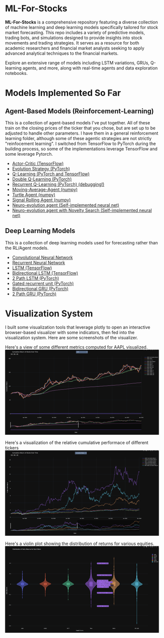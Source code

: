# ML-For-Stocks

**ML-For-Stocks** is a comprehensive repository featuring a diverse collection of machine learning and deep learning models specifically tailored for stock market forecasting. This repo includes a variety of predictive models, trading bots, and simulations designed to provide insights into stock movements and trading strategies. It serves as a resource for both academic researchers and financial market analysts seeking to apply advanced analytical techniques to the financial markets.

Explore an extensive range of models including LSTM variations, GRUs, Q-learning agents, and more, along with real-time agents and data exploration notebooks.

# Models Implemented So Far

## Agent-Based Models (Reinforcement-Learning)
This is a collection of agent-based models I've put together.  All of these train on the closing prices of the ticker that you chose, but are set up to be adjusted to handle other parameters.  I have them in a general reinforcement learning folder, although some of these agentic strategies are not strictly "reinfocement learning".  I switched from TensorFlow to PyTorch during the building process, so some of the implementations leverage TensorFlow and some leverage Pytorch.
- [Actor-Critic (TensorFlow)](https://github.com/MasonLiebe/ML-For-Stocks/blob/main/reinforcement-learning/neuro-evolution-agent-novelty-search.ipynb)
- [Evolution Strategy (PyTorch)](https://github.com/MasonLiebe/ML-For-Stocks/blob/main/reinforcement-learning/evolution-strategy-agent.ipynb)
- [Q-Learning (PyTorch and TensorFlow)](https://github.com/MasonLiebe/ML-For-Stocks/blob/main/reinforcement-learning/q-learning-agent-pytorch.ipynb)
- [Double Q-Learning (PyTorch)](https://github.com/MasonLiebe/ML-For-Stocks/blob/main/reinforcement-learning/double-q-learning-agent.ipynb)
- [Recurrent Q-Learning (PyTorch) (debugging!)](https://github.com/MasonLiebe/ML-For-Stocks/blob/main/reinforcement-learning/not_working/recurrent-q-learning-agent.ipynb)
- [Moving-Average-Agent (numpy)](https://github.com/MasonLiebe/ML-For-Stocks/blob/main/reinforcement-learning/ma-agent.ipynb)
- [Turtle Agent (numpy)](https://github.com/MasonLiebe/ML-For-Stocks/blob/main/reinforcement-learning/turtle-agent.ipynb)
- [Signal Rolling Agent (numpy)](https://github.com/MasonLiebe/ML-For-Stocks/blob/main/reinforcement-learning/signal-roller.ipynb)
- [Neuro-evolution agent (Self-implemented neural net)](https://github.com/MasonLiebe/ML-For-Stocks/blob/main/reinforcement-learning/neuro-evolution-agent.ipynb)
- [Neuro-evolution agent with Novelty Search (Self-implemented neural net)](https://github.com/MasonLiebe/ML-For-Stocks/blob/main/reinforcement-learning/neuro-evolution-agent-novelty-search.ipynb)

## Deep Learning Models
This is a collection of deep learning models used for forecasting rather than the RL/Agent models.
- [Convolutional Neural Network](https://github.com/MasonLiebe/ML-For-Stocks/blob/main/deep-learning/cnn.ipynb)
- [Recurrent Neural Network](https://github.com/MasonLiebe/ML-For-Stocks/blob/main/deep-learning/rnn.ipynb)
- [LSTM (TensorFlow)](https://github.com/MasonLiebe/ML-For-Stocks/blob/main/deep-learning/lstm.ipynb)
- [Bidirectional LSTM (TensorFlow)](https://github.com/MasonLiebe/ML-For-Stocks/blob/main/deep-learning/lstm-bidirectional.ipynb)
- [2 Path LSTM (PyTorch)](https://github.com/MasonLiebe/ML-For-Stocks/blob/main/deep-learning/lstm-2Path.ipynb)
- [Gated recurrent unit (PyTorch)](https://github.com/MasonLiebe/ML-For-Stocks/blob/main/deep-learning/GRU.ipynb)
- [Bidirectional GRU (PyTorch)](https://github.com/MasonLiebe/ML-For-Stocks/blob/main/deep-learning/GRU_Bidirectional.ipynb)
- [2 Path GRU (PyTorch)](https://github.com/MasonLiebe/ML-For-Stocks/blob/main/deep-learning/GRU_2Path.ipynb)

# Visualization System

I built some visualization tools that leverage plotly to open an interactive browser-based visualizer with some indicators, then fed into the visualization system.  Here are some screenshots of the visualizer.

Here's a view of some different metrics computed for AAPL visualized.
![apple_image](https://github.com/MasonLiebe/ML-For-Stocks/blob/main/visualizations/Apple_Statistics_Visualized.png?raw=true)

Here's a visualization of the relative cumulative performace of different tickers
![all_stocks](https://github.com/MasonLiebe/ML-For-Stocks/blob/main/visualizations/Cumulative_Returns_Visualized.png?raw=true)

Here's a violin plot showing the distribution of returns for various equities.
![all_stocks](https://github.com/MasonLiebe/ML-For-Stocks/blob/main/visualizations/Violin-Plot.png?raw=true)
